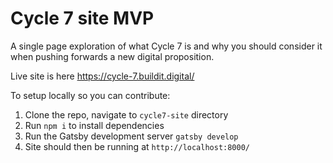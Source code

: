 # Cycle 7 site MVP

A single page exploration of what Cycle 7 is and why you should consider it when pushing forwards a new digital proposition.

Live site is here https://cycle-7.buildit.digital/

To setup locally so you can contribute:

1. Clone the repo, navigate to `cycle7-site` directory
2. Run `npm i` to install dependencies
3. Run the Gatsby development server `gatsby develop`
4. Site should then be running at `http://localhost:8000/`
